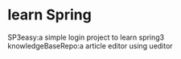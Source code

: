 # learn Spring
SP3easy:a simple login project to learn spring3     
knowledgeBaseRepo:a article editor using ueditor
